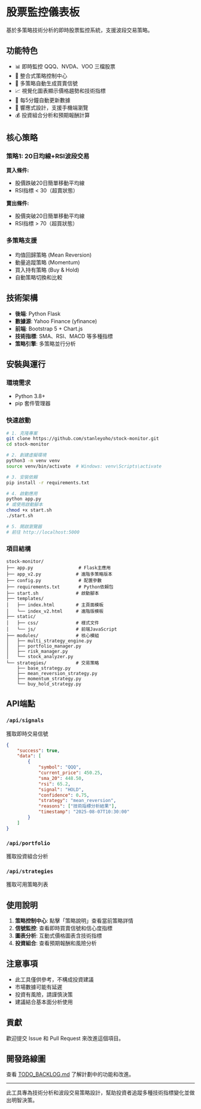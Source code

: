 # 股票監控儀表板

基於多策略技術分析的即時股票監控系統，支援波段交易策略。

## 功能特色

- 📊 即時監控 QQQ、NVDA、VOO 三檔股票
- 🎯 整合式策略控制中心
- 🚦 多策略自動生成買賣信號
- 📈 視覺化圖表顯示價格趨勢和技術指標
- 🔄 每5分鐘自動更新數據
- 📱 響應式設計，支援手機端瀏覽
- 💰 投資組合分析和預期報酬計算

## 核心策略

### 策略1: 20日均線+RSI波段交易
**買入條件:**
- 股價跌破20日簡單移動平均線
- RSI指標 < 30（超賣狀態）

**賣出條件:**
- 股價突破20日簡單移動平均線
- RSI指標 > 70（超買狀態）

### 多策略支援
- 均值回歸策略 (Mean Reversion)
- 動量追蹤策略 (Momentum)
- 買入持有策略 (Buy & Hold)
- 自動策略切換和比較

## 技術架構

- **後端**: Python Flask
- **數據源**: Yahoo Finance (yfinance)
- **前端**: Bootstrap 5 + Chart.js
- **技術指標**: SMA、RSI、MACD 等多種指標
- **策略引擎**: 多策略並行分析

## 安裝與運行

### 環境需求
- Python 3.8+
- pip 套件管理器

### 快速啟動
```bash
# 1. 克隆專案
git clone https://github.com/stanleyoho/stock-monitor.git
cd stock-monitor

# 2. 創建虛擬環境
python3 -m venv venv
source venv/bin/activate  # Windows: venv\Scripts\activate

# 3. 安裝依賴
pip install -r requirements.txt

# 4. 啟動應用
python app.py
# 或使用啟動腳本
chmod +x start.sh
./start.sh

# 5. 開啟瀏覽器
# 前往 http://localhost:5000
```

### 項目結構
```
stock-monitor/
├── app.py                 # Flask主應用
├── app_v2.py             # 進階多策略版本
├── config.py              # 配置參數
├── requirements.txt       # Python依賴包
├── start.sh              # 啟動腳本
├── templates/
│   ├── index.html        # 主頁面模板
│   └── index_v2.html     # 進階版模板
├── static/
│   ├── css/              # 樣式文件
│   └── js/               # 前端JavaScript
├── modules/              # 核心模組
│   ├── multi_strategy_engine.py
│   ├── portfolio_manager.py
│   ├── risk_manager.py
│   └── stock_analyzer.py
└── strategies/           # 交易策略
    ├── base_strategy.py
    ├── mean_reversion_strategy.py
    ├── momentum_strategy.py
    └── buy_hold_strategy.py
```

## API端點

### `/api/signals`
獲取即時交易信號
```json
{
    "success": true,
    "data": [
        {
            "symbol": "QQQ",
            "current_price": 450.25,
            "sma_20": 448.50,
            "rsi": 65.2,
            "signal": "HOLD",
            "confidence": 0.75,
            "strategy": "mean_reversion",
            "reasons": ["技術指標分析結果"],
            "timestamp": "2025-08-07T10:30:00"
        }
    ]
}
```

### `/api/portfolio`
獲取投資組合分析

### `/api/strategies`
獲取可用策略列表

## 使用說明

1. **策略控制中心**: 點擊「策略說明」查看當前策略詳情
2. **信號監控**: 查看即時買賣信號和信心度指標
3. **圖表分析**: 互動式價格圖表含技術指標
4. **投資組合**: 查看預期報酬和風險分析

## 注意事項

- 此工具僅供參考，不構成投資建議
- 市場數據可能有延遲
- 投資有風險，請謹慎決策
- 建議結合基本面分析使用

## 貢獻

歡迎提交 Issue 和 Pull Request 來改進這個項目。

## 開發路線圖

查看 [TODO_BACKLOG.md](TODO_BACKLOG.md) 了解計劃中的功能和改進。

---

此工具專為技術分析和波段交易策略設計，幫助投資者追蹤多種技術指標變化並做出明智決策。